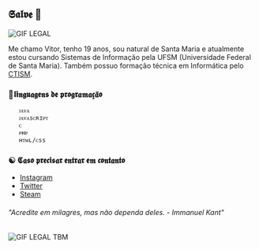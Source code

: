 ##  𝕾𝖆𝖑𝖛𝖊 💜

![GIF LEGAL](https://i.pinimg.com/originals/8f/1f/94/8f1f94f276216e4aab8e134a548ad0f1.gif)






Me chamo Vitor, tenho 19 anos, sou natural de Santa Maria e atualmente estou cursando Sistemas de Informação pela UFSM (Universidade Federal de Santa Maria). Também possuo formação técnica em Informática pelo [CTISM](https://www.ufsm.br/unidades-universitarias/ctism/).

### 🔮𝖑𝖎𝖓𝖌𝖚𝖆𝖌𝖊𝖓𝖘 𝖉𝖊 𝖕𝖗𝖔𝖌𝖗𝖆𝖒𝖆𝖈̧𝖆̃𝖔
```
   ᴊᴀᴠᴀ  
   ᴊᴀᴠᴀsᴄʀɪᴘᴛ  
   ᴄ  
   ᴘʜᴘ  
   ʜᴛᴍʟ/ᴄss  
```


### ☯ 𝕮𝖆𝖘𝖔 𝖕𝖗𝖊𝖈𝖎𝖘𝖆𝖗 𝖊𝖓𝖙𝖗𝖆𝖗 𝖊𝖒 𝖈𝖔𝖓𝖙𝖆𝖓𝖙𝖔 
* [Instagram](Instagram.com/vitor.penhas)
* [Twitter](https://twitter.com/d9light_)
* [Steam](https://steamcommunity.com/id/d9light)	

      

###### "Acredite em milagres, mas não dependa deles.   - Immanuel Kant" 

![GIF LEGAL TBM](https://i.pinimg.com/originals/c3/0b/99/c30b9938537a539e6e0d587648277e5f.gif)
